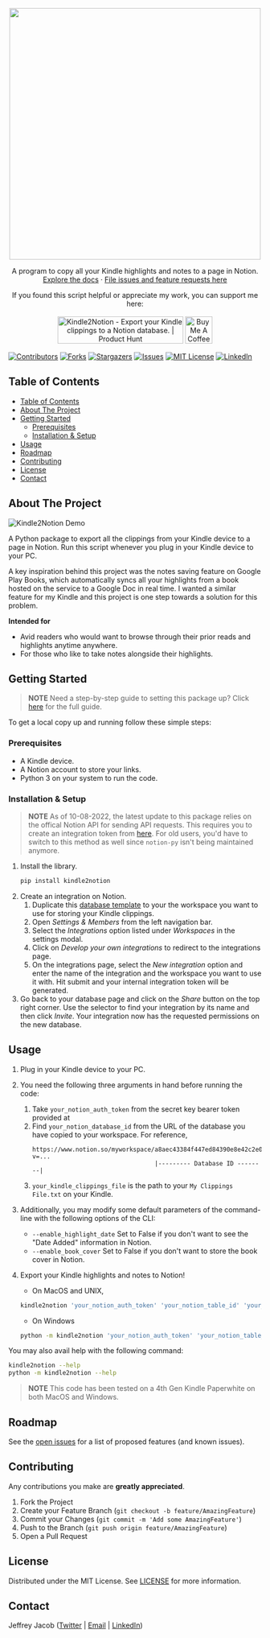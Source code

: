 
<!-- PROJECT OVERVIEW -->
<p align="center">
  <img width="500" src="https://i.imgur.com/mJOjtvo.png">
</p>
<!-- <h1 align="center">Kindle2Notion</h1> -->
<p align="center">
  A program to copy all your Kindle highlights and notes to a page in Notion. 
  <br />
  <a href="https://github.com/paperboi/Kindle2Notion">Explore the docs</a>
  ·
  <a href="https://github.com/paperboi/Kindle2Notion/issues">File issues and feature requests here</a>
</p>
<p align="center">
  If you found this script helpful or appreciate my work, you can support me here:
  <br><br>
  <a href="https://www.producthunt.com/posts/kindle2notion?utm_source=badge-featured&utm_medium=badge&utm_souce=badge-kindle2notion" target="_blank"><img src="https://api.producthunt.com/widgets/embed-image/v1/featured.svg?post_id=295918&theme=light" alt="Kindle2Notion - Export your Kindle clippings to a Notion database. | Product Hunt" style="width: 250px; height: 54px;" width="250" height="54" /></a>
  <a href="https://www.buymeacoffee.com/jeffreyjacob" target="_blank"><img src="https://cdn.buymeacoffee.com/buttons/v2/default-yellow.png" alt="Buy Me A Coffee" style="height: 54px;" height="54"></a>
</p>

[![Contributors][contributors-shield]][contributors-url]
[![Forks][forks-shield]][forks-url]
[![Stargazers][stars-shield]][stars-url]
[![Issues][issues-shield]][issues-url]
[![MIT License][license-shield]][license-url]
[![LinkedIn][linkedin-shield]][linkedin-url]

<!-- TABLE OF CONTENTS -->
## Table of Contents

- [Table of Contents](#table-of-contents)
- [About The Project](#about-the-project)
- [Getting Started](#getting-started)
  - [Prerequisites](#prerequisites)
  - [Installation & Setup](#installation--setup)
- [Usage](#usage)
- [Roadmap](#roadmap)
- [Contributing](#contributing)
- [License](#license)
- [Contact](#contact)



<!-- ABOUT THE PROJECT -->
## About The Project

![Kindle2Notion Demo][product-demo]

A Python package to export all the clippings from your Kindle device to a page in Notion. Run this script whenever you plug in your Kindle device to your PC.

A key inspiration behind this project was the notes saving feature on Google Play Books, which automatically syncs all your highlights from a book hosted on the service to a Google Doc in real time. I wanted a similar feature for my Kindle and this project is one step towards a solution for this problem.

**Intended for**
- Avid readers who would want to browse through their prior reads and highlights anytime anywhere.
- For those who like to take notes alongside their highlights.


<!-- GETTING STARTED -->
## Getting Started


> **NOTE**
> Need a step-by-step guide to setting this package up? Click [here](https://kindle2notion.notion.site/Kindle2Notion-8a9683c9b19546c3b1cf42a68aceebee) for the full guide. 

To get a local copy up and running follow these simple steps:

### Prerequisites

* A Kindle device.
* A Notion account to store your links.
* Python 3 on your system to run the code.

### Installation & Setup

> **NOTE** 
> As of 10-08-2022, the latest update to this package relies on the offical Notion API for sending API requests. This requires you to create an integration token from [here](https://www.notion.so/my-integrations). For old users, you'd have to switch to this method as well since `notion-py` isn't being maintained anymore.
 
1. Install the library.
    ```sh
    pip install kindle2notion
    ```
2. Create an integration on Notion.
      1. Duplicate this [database template](https://kindle2notion.notion.site/6d26062e3bb04dd89b988806978c1fe7?v=0d394a8162cc481280966b35a37465c2) to your the workspace you want to use for storing your Kindle clippings.
      2. Open _Settings & Members_ from the left navigation bar.
      3. Select the _Integrations_ option listed under _Workspaces_ in the settings modal.
      4. Click on _Develop your own integrations_ to redirect to the integrations page.
      5. On the integrations page, select the _New integration_ option and enter the name of the integration and the workspace you want to use it with. Hit submit and your internal integration token will be generated.
3. Go back to your database page and click on the _Share_ button on the top right corner. Use the selector to find your integration by its name and then click _Invite_. Your integration now has the requested permissions on the new database. 


<!-- USAGE EXAMPLES -->
## Usage

1. Plug in your Kindle device to your PC.
    
2. You need the following three arguments in hand before running the code:
   1. Take `your_notion_auth_token` from the secret key bearer token provided at 
   2. Find `your_notion_database_id` from the URL of the database you have copied to your workspace. For reference,
      ```
      https://www.notion.so/myworkspace/a8aec43384f447ed84390e8e42c2e089?v=...
                                        |--------- Database ID --------|
      ```
   3. `your_kindle_clippings_file` is the path to your `My Clippings File.txt` on your Kindle.

3. Additionally, you may modify some default parameters of the command-line with the following options of the CLI:
   - ```--enable_highlight_date```  Set to False if you don't want to see the "Date Added" information in Notion.
   - ```--enable_book_cover```      Set to False if you don't want to store the book cover in Notion.
    
4. Export your Kindle highlights and notes to Notion!
   - On MacOS and UNIX,
   ```sh
   kindle2notion 'your_notion_auth_token' 'your_notion_table_id' 'your_kindle_clippings_file'
   ```
   - On Windows
   ```sh
   python -m kindle2notion 'your_notion_auth_token' 'your_notion_table_id' 'your_kindle_clippings_file'
   ```
You may also avail help with the following command:
   ```sh
   kindle2notion --help
   python -m kindle2notion --help
   ```

> **NOTE**
> This code has been tested on a 4th Gen Kindle Paperwhite on both MacOS and Windows.


<!-- ROADMAP -->
## Roadmap

See the [open issues](https://github.com/paperboi/Kindle2Notion/issues) for a list of proposed features (and known issues).



<!-- CONTRIBUTING -->
## Contributing

<!-- Contributions are what make the open source community such an amazing place to be learn, inspire, and create. -->
Any contributions you make are **greatly appreciated**.

1. Fork the Project
2. Create your Feature Branch (`git checkout -b feature/AmazingFeature`)
3. Commit your Changes (`git commit -m 'Add some AmazingFeature'`)
4. Push to the Branch (`git push origin feature/AmazingFeature`)
5. Open a Pull Request



<!-- LICENSE -->
## License

Distributed under the MIT License. See [LICENSE][license-url] for more information.



<!-- CONTACT -->
## Contact

Jeffrey Jacob ([Twitter](https://twitter.com/jeffreysamjacob) | [Email](mailto:jeffreysamjacob@gmail.com) | [LinkedIn](https://www.linkedin.com/in/jeffreysamjacob/))



[contributors-shield]: https://img.shields.io/github/contributors/paperboi/Kindle2Notion.svg?style=flat-square
[contributors-url]: https://github.com/paperboi/Kindle2Notion/graphs/contributors
[forks-shield]: https://img.shields.io/github/forks/paperboi/Kindle2Notion.svg?style=flat-square
[forks-url]: https://github.com/paperboi/Kindle2Notion/network/members
[stars-shield]: https://img.shields.io/github/stars/paperboi/Kindle2Notion.svg?style=flat-square
[stars-url]: https://github.com/paperboi/Kindle2Notion/stargazers
[issues-shield]: https://img.shields.io/github/issues/paperboi/Kindle2Notion.svg?style=flat-square
[issues-url]: https://github.com/paperboi/Kindle2Notion/issues
[license-shield]: https://img.shields.io/github/license/paperboi/Kindle2Notion.svg?style=flat-square
[license-url]: https://github.com/paperboi/kindle2notion/blob/master/LICENSE
[linkedin-shield]: https://img.shields.io/badge/-LinkedIn-black.svg?style=flat-square&logo=linkedin&colorB=555
[linkedin-url]: https://www.linkedin.com/in/jeffreysamjacob/
[product-demo]: https://i.imgur.com/IlDmEOy.gif
